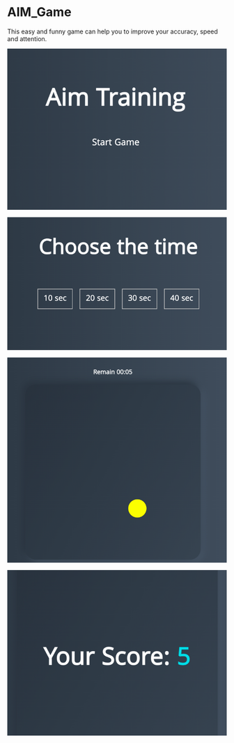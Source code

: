 # AIM_Game

This easy and funny game can help you to improve your accuracy, speed and attention.

![](aim%20main%20menu.png)

![](aim%20choose%20time.png)

![](aim%20play%20menu.png)

![](aim%20score%20points.png)
